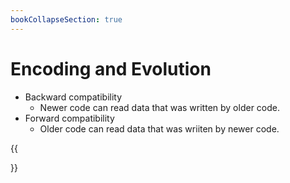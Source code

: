 ```yaml
---
bookCollapseSection: true
---
```


# Encoding and Evolution

* Backward compatibility
  * Newer code can read data that was written by older code.
* Forward compatibility
  * Older code can read data that was wriiten by newer code.

{{<section>}}
